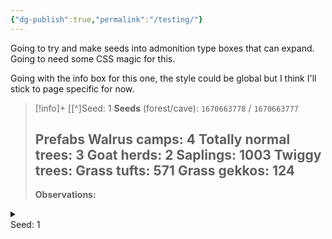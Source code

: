 ```yaml
---
{"dg-publish":true,"permalink":"/testing/"}
---
```


Going to try and make seeds into admonition type boxes that can expand. Going to need some CSS magic for this.

Going with the info box for this one, the style could be global but I think I'll stick to page specific for now.

>[!info]+ [[^]Seed: 1
>**Seeds** (forest/cave): `1670663778` / `1670663777`
>
>**Prefabs**
> Walrus camps: 4
> Totally normal trees: 3
> Goat herds: 2
> Saplings: 1003
> Twiggy trees:
> Grass tufts: 571
> Grass gekkos: 124
> ---
> **Observations:**


<details><summary><div class="admonition-title">Seed: 1<br></div></summary>
<strong>Seeds</strong> (forest/cave): <code>1670663778</code> / <code>1670663777</code></p>
<h2 id="strong-prefabs-strong-br-walrus-camps-4-br-totally-normal-trees-3-br-goat-herds-2-br-saplings-1003-br-twiggy-trees-br-grass-tufts-571-br-grass-gekkos-124"><strong>Prefabs</strong><br>
Walrus camps: 4<br>
Totally normal trees: 3<br>
Goat herds: 2<br>
Saplings: 1003<br>
Twiggy trees:<br>
Grass tufts: 571<br>
Grass gekkos: 124</h2>
<p><strong>Observations:</strong></p>
</details>